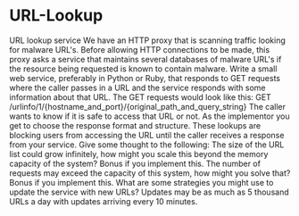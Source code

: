 # URL-Lookup
URL lookup service We have an HTTP proxy that is scanning traffic looking for malware URL's. Before allowing HTTP connections to be made, this proxy asks a service that maintains several databases of malware URL's if the resource being requested is known to contain malware.  Write a small web service, preferably in Python or Ruby, that responds to GET requests where the caller passes in a URL and the service responds with some information about that URL. The GET requests would look like this:   GET /urlinfo/1/{hostname_and_port}/{original_path_and_query_string}   The caller wants to know if it is safe to access that URL or not. As the implementor you get to choose the response format and structure. These lookups are blocking users from accessing the URL until the caller receives a response from your service. Give some thought to the following:   The size of the URL list could grow infinitely, how might you scale this beyond the memory capacity of the system? Bonus if you implement this.  The number of requests may exceed the capacity of this system, how might you solve that? Bonus if you implement this. What are some strategies you might use to update the service with new URLs? Updates may be as much as 5 thousand URLs a day with updates arriving every 10 minutes.
